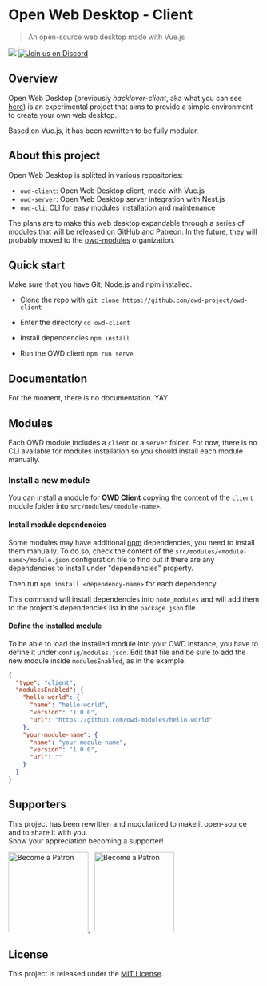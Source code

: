 # Open Web Desktop - Client

> An open-source web desktop made with Vue.js

<p>
    <a href="https://github.com/hacklover/curriculum-vuetae/blob/master/LICENSE"><img src="https://img.shields.io/badge/license-MIT-green.svg" /></a>
    <a href="https://discord.gg/jActPSd"><img src="https://img.shields.io/discord/520023979595923476.svg?label=&logo=discord&logoColor=ffffff&color=7389D8&labelColor=6A7EC2" alt="Join us on Discord" /></a>
</p>

## Overview
Open Web Desktop (previously *hacklover-client*, aka what you can see [here](https://hacklover.net))
is an experimental project that aims to provide a simple environment to create your own web desktop.

Based on Vue.js, it has been rewritten to be fully modular.


## About this project
Open Web Desktop is splitted in various repositories:
- `owd-client`: Open Web Desktop client, made with Vue.js
- `owd-server`: Open Web Desktop server integration with Nest.js
- `owd-cli`: CLI for easy modules installation and maintenance

The plans are to make this web desktop expandable through a series of modules
that will be released on GitHub and Patreon. In the future, they will probably
moved to the [owd-modules](https://github.com/owd-modules) organization.


## Quick start
Make sure that you have Git, Node.js and npm installed.

- Clone the repo with `git clone https://github.com/owd-project/owd-client`


- Enter the directory `cd owd-client`
- Install dependencies `npm install`
- Run the OWD client `npm run serve`


## Documentation
For the moment, there is no documentation. YAY


## Modules
Each OWD module includes a `client` or a `server`
folder. For now, there is no CLI available for modules installation so you should install each module manually.

### Install a new module
You can install a module for **OWD Client** copying the content of the `client` module folder into
`src/modules/<module-name>`.

#### Install module dependencies
Some modules may have additional [npm](https://www.npmjs.com) dependencies, you need to install them manually.
To do so, check the content of the `src/modules/<module-name>/module.json` configuration file
to find out if there are any dependencies to install under "dependencies" property.  

Then run `npm install <dependency-name>` for each dependency.

This command will install dependencies into `node_modules` 
and will add them to the project's dependencies list in the `package.json` file.

#### Define the installed module
To be able to load the installed module into your OWD instance, you have to define it under `config/modules.json`.
Edit that file and be sure to add the new module inside `modulesEnabled`, as in the example:

```json
{
  "type": "client",
  "modulesEnabled": {
    "hello-world": {
      "name": "hello-world",
      "version": "1.0.0",
      "url": "https://github.com/owd-modules/hello-world"
    },
    "your-module-name": {
      "name": "your-module-name",
      "version": "1.0.0",
      "url": ""
    }
  }
}

```


## Supporters
This project has been rewritten and modularized to make it open-source and to share it with you.  
Show your appreciation becoming a supporter!

<a href="https://www.patreon.com/hacklover">
    <img src="https://i.imgur.com/KODHUwR.png" width="160" alt="Become a Patron" />
</a>
&nbsp;
<a href="https://www.liberapay.com/hacklover">
    <img src="https://i.imgur.com/tGMNTUz.png" width="160" alt="Become a Patron" />
</a>

## License
This project is released under the [MIT License](LICENSE).